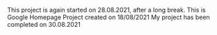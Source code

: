 This project is again started on 28.08.2021, after a long break. This is Google Homepage Project created on 18/08/2021
My project has been completed on 30.08.2021